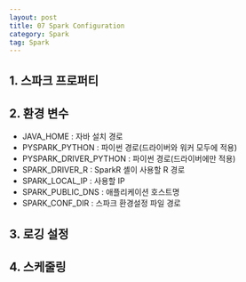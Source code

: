 ```yaml
---
layout: post
title: 07 Spark Configuration
category: Spark
tag: Spark
---
```

## 1. 스파크 프로퍼티

## 2. 환경 변수
- JAVA_HOME : 자바 설치 경로
- PYSPARK_PYTHON : 파이썬 경로(드라이버와 워커 모두에 적용)
- PYSPARK_DRIVER_PYTHON : 파이썬 경로(드라이버에만 적용)
- SPARK_DRIVER_R : SparkR 셸이 사용할 R 경로
- SPARK_LOCAL_IP : 사용할 IP
- SPARK_PUBLIC_DNS : 애플리케이션 호스트명
- SPARK_CONF_DIR : 스파크 환경설정 파일 경로

## 3. 로깅 설정


## 4. 스케줄링
